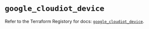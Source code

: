 # `google_cloudiot_device`

Refer to the Terraform Registory for docs: [`google_cloudiot_device`](https://registry.terraform.io/providers/hashicorp/google/4.64.0/docs/resources/cloudiot_device).
